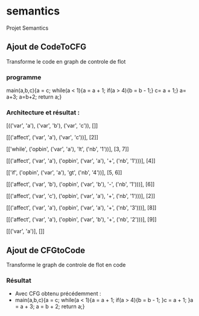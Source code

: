 # semantics
Projet Semantics

## Ajout de CodeToCFG

Transforme le code en graph de controle de flot

### programme 

main(a,b,c){a = c; while(a < 1){a = a + 1; if(a > 4){b = b - 1;} c= a + 1;} a= a+3; a=b+2; return a;}

### Architecture et résultat :

[(('var', 'a'), ('var', 'b'), ('var', 'c')), []]


[[('affect', ('var', 'a'), ('var', 'c'))], [2]]


[['while', ('opbin', ('var', 'a'), 'lt', ('nb', '1'))], [3, 7]]


[[('affect', ('var', 'a'), ('opbin', ('var', 'a'), '+', ('nb', '1')))], [4]]


[['if', ('opbin', ('var', 'a'), 'gt', ('nb', '4'))], [5, 6]]


[[('affect', ('var', 'b'), ('opbin', ('var', 'b'), '-', ('nb', '1')))], [6]]


[[('affect', ('var', 'c'), ('opbin', ('var', 'a'), '+', ('nb', '1')))], [2]]


[[('affect', ('var', 'a'), ('opbin', ('var', 'a'), '+', ('nb', '3')))], [8]]


[[('affect', ('var', 'a'), ('opbin', ('var', 'b'), '+', ('nb', '2')))], [9]]


[[('var', 'a')], []]





## Ajout de CFGtoCode

Transforme le graph de controle de flot en code

### Résultat

- Avec CFG obtenu précédemment :
- main(a,b,c){a = c; while(a < 1){a = a + 1; if(a > 4){b = b - 1; }c = a + 1; }a = a + 3; a = b + 2; return a;}

